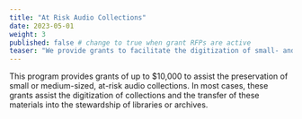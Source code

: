 ```yaml
---
title: "At Risk Audio Collections"
date: 2023-05-01
weight: 3
published: false # change to true when grant RFPs are active
teaser: "We provide grants to facilitate the digitization of small- and medium-sized at-risk audio collections."
---
```


This program provides grants of up to $10,000 to
assist the preservation of small or medium-sized, at-risk 
audio collections. In most cases, these grants assist
the digitization of collections and the transfer of 
these materials into the stewardship of libraries or archives. 